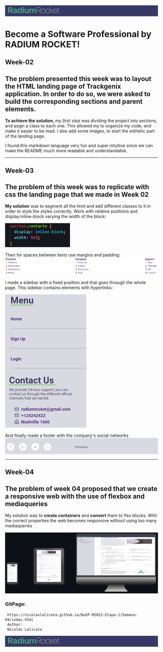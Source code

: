 ![Logo](Semana-02/Assets/logohdr.jpg)
# Become a Software Professional by RADIUM ROCKET! 
## **Week-02**
The problem presented this week was to layout the HTML landing page of Trackgenix application. In order to do so, we were asked to build the corresponding sections and parent elements.
---
 **To achieve the solution**, *my first step* was dividing the project into sections, and asign a class to each one. This allowed my to organize my code, and
make it easier to be read.
I also add some images, to start the esthetic part of the landing page.
 
I found this markdown language very fun and super intuitive since we can make the README much more readable and understandable.

---
## **Week-03**
The problem of this week was to replicate with css the landing page that we made in Week 02 
---
**My solution** was to segment all the html and add different classes to it in order to style the styles correctly.
Work with relative positions and display:inline-block varying the width of the block:
  
  ![imgexample](Semana-03/Assets/code.png)

Then for spaces between texts use margins and padding:  
![imgexample](Semana-03/Assets/marginpadding.png)

I made a sidebar with a fixed position and that goes through the whole page.
This sidebar contains elements with hyperlinks:  

![imgexample](Semana-03/Assets/sidebar.png)

And finally made a footer with the company's social networks
![Logo](Semana-03/Assets/socialnet.png)

---
## **Week-04**
The problem of week 04 proposed that we create a responsive web with the use of flexbox and mediaqueries
---
My solution was to **create containers** and **convert** them to flex blocks. With the correct properties the web becomes responsive without using too many mediaqueries  

![Responsive](Semana-04/Assets/readme04.png)
### **GitPage:**
```
 https://nicolaslalicata.github.io/BaSP-M2022-Etapa-1/Semana-04/index.html
 Author:
 Nicolás Lalicata 
 ```
![Logo](Semana-02/Assets/logohdr.jpg)